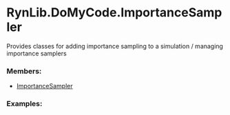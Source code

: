 # <a id="RynLib.DoMyCode.ImportanceSampler">RynLib.DoMyCode.ImportanceSampler</a>
    
Provides classes for adding importance sampling to a simulation / managing importance samplers

### Members:

  - [ImportanceSampler](ImportanceSampler/ImportanceSampler.md)

### Examples:

